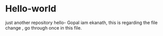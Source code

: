 # Hello-world
just another repository 
hello-
Gopal
iam ekanath, this is regarding the file change , go through once in this file.
